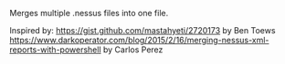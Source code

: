 Merges multiple .nessus files into one file.

Inspired by:
https://gist.github.com/mastahyeti/2720173 by Ben Toews
https://www.darkoperator.com/blog/2015/2/16/merging-nessus-xml-reports-with-powershell by Carlos Perez
